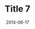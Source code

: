 ---
layout: posts
title: "Title 7"
img: "https://image.tmdb.org/t/p/w185/kPRb1mbVHGop0egQ7153y0lhzGL.jpg"
date: 2014-06-17
genre: "Comedy"
categories: Movies
tags: bollywood, shah ruch khan
published: true 
---